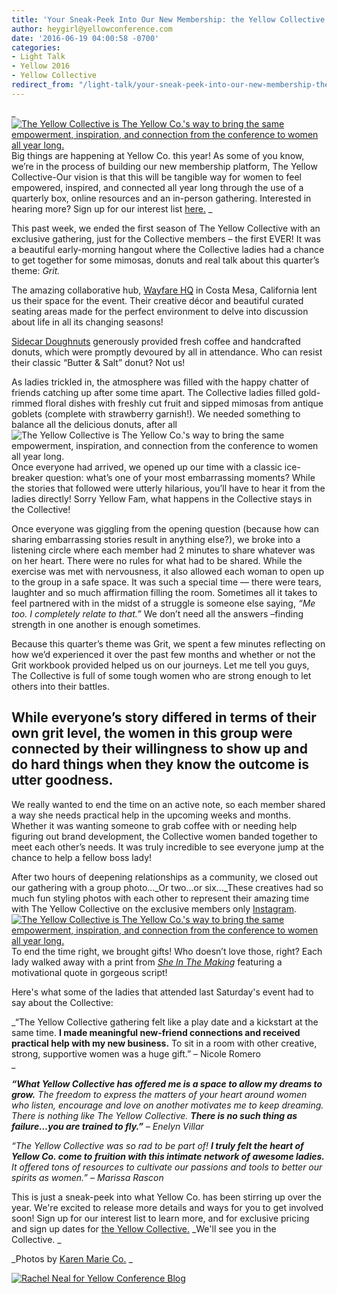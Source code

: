 ```yaml
---
title: 'Your Sneak-Peek Into Our New Membership: the Yellow Collective'
author: heygirl@yellowconference.com
date: '2016-06-19 04:00:58 -0700'
categories:
- Light Talk
- Yellow 2016
- Yellow Collective
redirect_from: "/light-talk/your-sneak-peek-into-our-new-membership-the-yellow-collective/"
---
```


_[  
](https://yellow-blog-images.imgix.net/2016/06/Author_Template.jpg)[![The Yellow Collective is The Yellow Co.'s way to bring the same empowerment, inspiration, and connection from the conference to women all year long. ](https://yellow-blog-images.imgix.net/2016/06/untitled-128-of-1234.jpg)](https://yellow-blog-images.imgix.net/2016/06/untitled-128-of-1234.jpg)Big things are happening at Yellow Co. this year! As some of you know, we’re in the process of building our new membership platform, The Yellow Collective-Our vision is that this will be tangible way for women to feel empowered, inspired, and connected all year long through the use of a quarterly box, online resources and an in-person gathering. Interested in hearing more? Sign up for our interest list [here.](http://yellowconference.us3.list-manage.com/subscribe?u=3f8e45f74e0653e404965e2ef&id=e811fb1a74) _

This past week, we ended the first season of The Yellow Collective with an exclusive gathering, just for the Collective members – the first EVER! It was a beautiful early-morning hangout where the Collective ladies had a chance to get together for some mimosas, donuts and real talk about this quarter’s theme: _Grit._

The amazing collaborative hub, [Wayfare HQ](https://wayfare.io/) in Costa Mesa, California lent us their space for the event. Their creative décor and beautiful curated seating areas made for the perfect environment to delve into discussion about life in all its changing seasons!

[Sidecar Doughnuts](http://www.sidecardoughnuts.com/) generously provided fresh coffee and handcrafted donuts, which were promptly devoured by all in attendance. Who can resist their classic “Butter & Salt” donut? Not us!

As ladies trickled in, the atmosphere was filled with the happy chatter of friends catching up after some time apart. The Collective ladies filled gold-rimmed floral dishes with freshly cut fruit and sipped mimosas from antique goblets (complete with strawberry garnish!). We needed something to balance all the delicious donuts, after all![![The Yellow Collective is The Yellow Co.'s way to bring the same empowerment, inspiration, and connection from the conference to women all year long. ](https://yellow-blog-images.imgix.net/2016/06/untitled-194-of-1234.jpg)](https://yellow-blog-images.imgix.net/2016/06/untitled-194-of-1234.jpg)Once everyone had arrived, we opened up our time with a classic ice-breaker question: what’s one of your most embarrassing moments? While the stories that followed were utterly hilarious, you’ll have to hear it from the ladies directly! Sorry Yellow Fam, what happens in the Collective stays in the Collective!

Once everyone was giggling from the opening question (because how can sharing embarrassing stories result in anything else?), we broke into a listening circle where each member had 2 minutes to share whatever was on her heart. There were no rules for what had to be shared. While the exercise was met with nervousness, it also allowed each woman to open up to the group in a safe space. It was such a special time — there were tears, laughter and so much affirmation filling the room. Sometimes all it takes to feel partnered with in the midst of a struggle is someone else saying, _“Me too. I completely relate to that.”_ We don’t need all the answers –finding strength in one another is enough sometimes.

Because this quarter’s theme was Grit, we spent a few minutes reflecting on how we’d experienced it over the past few months and whether or not the Grit workbook provided helped us on our journeys. Let me tell you guys, The Collective is full of some tough women who are strong enough to let others into their battles.

## While everyone’s story differed in terms of their own grit level, the women in this group were connected by their willingness to show up and do hard things when they know the outcome is utter goodness.

We really wanted to end the time on an active note, so each member shared a way she needs practical help in the upcoming weeks and months. Whether it was wanting someone to grab coffee with or needing help figuring out brand development, the Collective women banded together to meet each other’s needs. It was truly incredible to see everyone jump at the chance to help a fellow boss lady!

After two hours of deepening relationships as a community, we closed out our gathering with a group photo..._Or two…or six…_These creatives had so much fun styling photos with each other to represent their amazing time with The Yellow Collective on the exclusive members only [Instagram](https://www.instagram.com/theyellowcollective/). [![The Yellow Collective is The Yellow Co.'s way to bring the same empowerment, inspiration, and connection from the conference to women all year long. ](https://yellow-blog-images.imgix.net/2016/06/untitled-131-of-1234.jpg)](https://yellow-blog-images.imgix.net/2016/06/untitled-131-of-1234.jpg)To end the time right, we brought gifts! Who doesn’t love those, right? Each lady walked away with a print from _[She In The Making](http://sheinthemaking.com/)_ featuring a motivational quote in gorgeous script!

Here's what some of the ladies that attended last Saturday's event had to say about the Collective:

_“The Yellow Collective gathering felt like a play date and a kickstart at the same time. **I made meaningful new-friend connections and received practical help with my new business.** To sit in a room with other creative, strong, supportive women was a huge gift.” – Nicole Romero  
_

_**“What Yellow Collective has offered me is a space to allow my dreams to grow.** The freedom to express the matters of your heart around women who listen, encourage and love on another motivates me to keep dreaming. There is nothing like The Yellow Collective. **There is no such thing as failure…you are trained to fly.”** – Enelyn Villar_

_“The Yellow Collective was so rad to be part of! **I truly felt the heart of Yellow Co. come to fruition with this intimate network of awesome ladies.** It offered tons of resources to cultivate our passions and tools to better our spirits as women.” – Marissa Rascon_

This is just a sneak-peek into what Yellow Co. has been stirring up over the year. We're excited to release more details and ways for you to get involved soon! Sign up for our interest list to learn more, and for exclusive pricing and sign up dates for [the Yellow Collective.](http://yellowconference.us3.list-manage.com/subscribe?u=3f8e45f74e0653e404965e2ef&id=e811fb1a74) _We'll see you in the Collective. _

_Photos by [Karen Marie Co.](http://karenmarieco.com/) _

[![Rachel Neal for Yellow Conference Blog](https://yellow-blog-images.imgix.net/2016/06/Author_Template.jpg)](http://yellowconference.us3.list-manage.com/subscribe?u=3f8e45f74e0653e404965e2ef&id=e811fb1a74)
